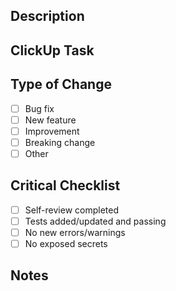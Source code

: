 ## Description

<!-- Short description of what this PR does -->

## ClickUp Task

<!-- Add ClickUp task link and ID -->

## Type of Change

- [ ] Bug fix
- [ ] New feature
- [ ] Improvement
- [ ] Breaking change
- [ ] Other

## Critical Checklist

- [ ] Self-review completed
- [ ] Tests added/updated and passing
- [ ] No new errors/warnings
- [ ] No exposed secrets

## Notes

<!-- Any important information for reviewers, deployment considerations, or testing instructions -->
